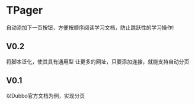 # TPager
自动添加下一页按钮，方便按顺序阅读学习文档，防止跳跃性的学习操作!

## V0.2
将脚本泛化，使其具有通用型
让更多的网址，只要添加连接，就能支持自动分页

## V0.1
以Dubbo官方文档为例，实现分页
